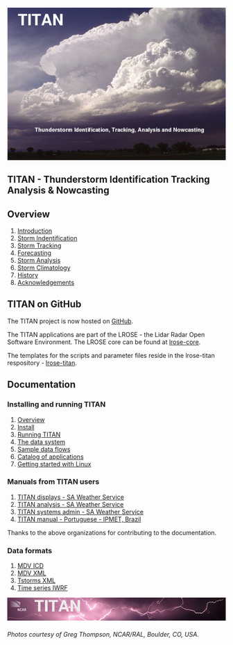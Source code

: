 ![front page](./docs/images/titan_front_page.jpg)

## TITAN - Thunderstorm Identification Tracking Analysis & Nowcasting

<a name="overview"/>

## Overview

1. [Introduction](./docs/topics/introduction.md)
2. [Storm Indentification](./docs/topics/storm_identification.md)
3. [Storm Tracking](./docs/topics/storm_tracking.md)
4. [Forecasting](./docs/topics/forecasting.md)
5. [Storm Analysis](./docs/topics/storm_analysis.md)
6. [Storm Climatology](./docs/topics/storm_climatology.md)
7. [History](./docs/topics/history.md)
8. [Acknowledgements](./docs/topics/acknowledgements.md)

## TITAN on GitHub

The TITAN project is now hosted on [GitHub](https://github.com).

The TITAN applications are part of the LROSE - the Lidar Radar Open Software Environment. The LROSE core can be found at [lrose-core](https://github.com/NCAR/lrose-core).

The templates for the scripts and parameter files reside in the lrose-titan respository - [lrose-titan](./templates).

## Documentation

### Installing and running TITAN

1. [Overview](./docs/pdf/TitanOverview.pdf)
2. [Install](./docs/pdf/TitanInstall.pdf)
3. [Running TITAN](./docs/pdf/TitanRunning.pdf)
4. [The data system](./docs/pdf/TitanDataSystem.pdf)
5. [Sample data flows](./docs/pdf/TitanDataFlow.pdf)
6. [Catalog of applications](./docs/pdf/TitanAppCatalog.pdf)
7. [Getting started with Linux](./docs/pdf/TitanUnixBasics.pdf)

### Manuals from TITAN users

1. [TITAN displays - SA Weather Service](./docs/pdf/titan_display_guide.saws.pdf)
2. [TITAN analysis - SA Weather Service](./docs/pdf/titan_analysis_guide.saws.pdf)
3. [TITAN systems admin - SA Weather Service](./docs/pdf/titan_sysadmin_guide.saws.pdf)
4. [TITAN manual - Portuguese - IPMET, Brazil](./docs/pdf/TITAN_manual_ipmet.pdf)

Thanks to the above organizations for contributing to the documentation.

### Data formats

1. [MDV ICD](./docs/pdf/MDV_format_ICD.pdf)
2. [MDV XML](./docs/pdf/MDV_XML_ICD.1.0.pdf)
3. [Tstorms XML](./docs/pdf/Tstorms_XML_ICD.1.0.pdf)
4. [Time series IWRF](./docs/pdf/IWRF_ts_format.pdf)

![header with logo](./docs/images/titan-header_logo.jpg)

###### Photos courtesy of Greg Thompson, NCAR/RAL, Boulder, CO, USA.

